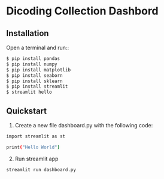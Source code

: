 # Dicoding Collection Dashbord

## Installation
Open a terminal and run::

```bash 
$ pip install pandas
$ pip install numpy
$ pip install matplotlib
$ pip install seaborn
$ pip install sklearn
$ pip install streamlit
$ streamlit hello
```

## Quickstart
1. Create a new file dashboard.py with the following code:
```bash 
import streamlit as st

print("Hello World")
```

2. Run streamlit app
```bash 
streamlit run dashboard.py
```


